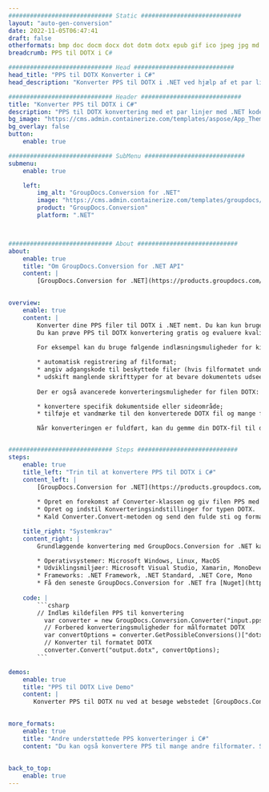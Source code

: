 ```yaml
---
############################# Static ############################
layout: "auto-gen-conversion"
date: 2022-11-05T06:47:41
draft: false
otherformats: bmp doc docm docx dot dotm dotx epub gif ico jpeg jpg md odt ott pdf png psd rtf tex tif tiff txt xps
breadcrumb: PPS til DOTX i C#

############################# Head ############################
head_title: "PPS til DOTX Konverter i C#"
head_description: "Konverter PPS til DOTX i .NET ved hjælp af et par linjer kode. Brug GroupDocs Document Conversion API til at konvertere over 160 filformater."

############################# Header ############################
title: "Konverter PPS til DOTX i C#"
description: "PPS til DOTX konvertering med et par linjer med .NET kode"
bg_image: "https://cms.admin.containerize.com/templates/aspose/App_Themes/V3/images/bg/header1.png"
bg_overlay: false
button:
    enable: true

############################# SubMenu ############################
submenu:
    enable: true

    left:
        img_alt: "GroupDocs.Conversion for .NET"
        image: "https://cms.admin.containerize.com/templates/groupdocs/images/product-logos/90x90-noborder/groupdocs-conversion-net.png"
        product: "GroupDocs.Conversion"
        platform: ".NET"



############################# About ############################
about:
    enable: true
    title: "Om GroupDocs.Conversion for .NET API"
    content: |
        [GroupDocs.Conversion for .NET](https://products.groupdocs.com/conversion/net/) kan bruges til at konvertere Microsoft Word, Excel, PowerPoint, PDF, Visio og andre formater. GroupDocs.Conversion er en selvstændig API, der er velegnet til back-end og interne systemer, hvor høj ydeevne er påkrævet. Det afhænger ikke af nogen software som Microsoft eller Open Office.
    

overview:
    enable: true
    content: |
        Konverter dine PPS filer til DOTX i .NET nemt. Du kan kun bruge et par C# kodelinjer i enhver platform efter eget valg, såsom - Windows, Linux, macOS.
        Du kan prøve PPS til DOTX konvertering gratis og evaluere kvaliteten af ​​konverteringsresultaterne. Sammen med simple filkonverteringsscenarier kan du prøve mere avancerede muligheder for at indlæse kilden PPS fil og for at gemme output DOTX resultat. 
        
        For eksempel kan du bruge følgende indlæsningsmuligheder for kilden PPS:

        * automatisk registrering af filformat;
        * angiv adgangskode til beskyttede filer (hvis filformatet understøtter det);
        * udskift manglende skrifttyper for at bevare dokumentets udseende.
        
        Der er også avancerede konverteringsmuligheder for filen DOTX:

        * konvertere specifik dokumentside eller sideområde;
        * tilføje et vandmærke til den konverterede DOTX fil og mange flere.

        Når konverteringen er fuldført, kan du gemme din DOTX-fil til den lokale filsti eller ethvert tredjepartslager som FTP, Amazon S3, Google Drive, Dropbox osv. Bemærk venligst - for at konvertere PPS til {{ TO}} er der ikke behov for yderligere software installeret - som MS Office, Open Office, Adobe Acrobat Reader osv.


############################# Steps ############################
steps:
    enable: true
    title_left: "Trin til at konvertere PPS til DOTX i C#"
    content_left: |
        [GroupDocs.Conversion for .NET](https://products.groupdocs.com/conversion/net/) gør det nemt for udviklere at konvertere en PPS fil til DOTX med et par linjer kode.
        
        * Opret en forekomst af Converter-klassen og giv filen PPS med den fulde sti
        * Opret og indstil Konverteringsindstillinger for typen DOTX.
        * Kald Converter.Convert-metoden og send den fulde sti og format (DOTX) som en parameter

    title_right: "Systemkrav"
    content_right: |
        Grundlæggende konvertering med GroupDocs.Conversion for .NET kan udføres med nogle få enkle trin. Vores API'er understøttes på alle større platforme og operativsystemer. Før du udfører koden nedenfor, skal du sørge for, at du har følgende forudsætninger installeret på dit system.

        * Operativsystemer: Microsoft Windows, Linux, MacOS
        * Udviklingsmiljøer: Microsoft Visual Studio, Xamarin, MonoDevelop
        * Frameworks: .NET Framework, .NET Standard, .NET Core, Mono
        * Få den seneste GroupDocs.Conversion for .NET fra [Nuget](https://www.nuget.org/packages/groupdocs.conversion)
         
    code: |
        ```csharp    
        // Indlæs kildefilen PPS til konvertering
          var converter = new GroupDocs.Conversion.Converter("input.pps");
          // Forbered konverteringsmuligheder for målformatet DOTX
          var convertOptions = converter.GetPossibleConversions()["dotx"].ConvertOptions;
          // Konverter til formatet DOTX
          converter.Convert("output.dotx", convertOptions);
        ```

demos:
    enable: true
    title: "PPS til DOTX Live Demo"
    content: |
       Konverter PPS til DOTX nu ved at besøge webstedet [GroupDocs.Conversion App](https://products.groupdocs.app/conversion/family). Online demo har følgende fordele
          

more_formats:
    enable: true
    title: "Andre understøttede PPS konverteringer i C#"
    content: "Du kan også konvertere PPS til mange andre filformater. Se venligst listen nedenfor."
       
       
back_to_top:
    enable: true
---
```

